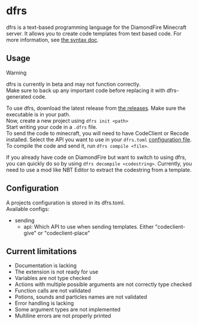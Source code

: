 # dfrs

dfrs is a text-based programming language for the DiamondFire Minecraft server. It allows you to create code templates
from text based code.
For more information, see [the syntax doc](SYNTAX.md).

## Usage

> [!WARNING]  
> dfrs is currently in beta and may not function correctly.  
> Make sure to back up any important code before replacing it with dfrs-generated code.

To use dfrs, download the latest release from [the releases](https://github.com/GaviTSRA/dfrs/releases). Make sure the
executable is in your path.   
Now, create a new project using `dfrs init <path>`   
Start writing your code in a `.dfrs` file.   
To send the code to minecraft, you will need to have CodeClient or Recode installed. Select the API you want to use in
your `dfrs.toml` [configuration file](#Configuration).   
To compile the code and send it, run `dfrs compile <file>`.

If you already have code on DiamondFire but want to switch to using dfrs, you can quickly do so by using
`dfrs decompile <codestring>`.
Currently, you need to use a mod like NBT Editor to extract the codestring from a template.

## Configuration

A projects configuration is stored in its dfrs.toml.  
Available configs:

- sending
    - api: Which API to use when sending templates. Either "codeclient-give" or "codeclient-place"

## Current limitations

- Documentation is lacking
- The extension is not ready for use
- Variables are not type checked
- Actions with multiple possible arguments are not correctly type checked
- Function calls are not validated
- Potions, sounds and particles names are not validated
- Error handling is lacking
- Some argument types are not implemented
- Multiline errors are not properly printed
